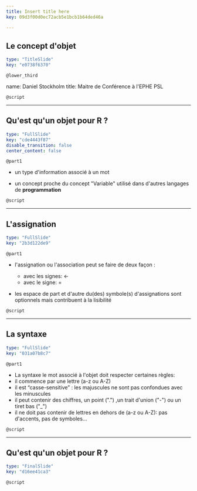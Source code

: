```yaml
---
title: Insert title here
key: 09d3f00d0ec72acb5e1bcb1b64ded46a

---
```

## Le concept d'objet

```yaml
type: "TitleSlide"
key: "e0738f6370"
```

`@lower_third`

name: Daniel Stockholm
title: Maitre de Conférence à l'EPHE PSL


`@script`



---
## Qu'est qu'un objet pour R ?

```yaml
type: "FullSlide"
key: "cde4443f87"
disable_transition: false
center_content: false
```

`@part1`
- un type d'information associé à un mot

- un concept proche du concept "Variable" utilisé dans d'autres langages de **programmation**


`@script`



---
## L'assignation

```yaml
type: "FullSlide"
key: "2b3d122de9"
```

`@part1`
- l'assignation ou l'association peut se faire de deux façon :
  - avec les signes:  <-
  - avec le signe:    =

- les espace de part et d'autre du(des) symbole(s) d'assignations sont optionnels mais contribuent à la lisibilité


`@script`



---
## La syntaxe

```yaml
type: "FullSlide"
key: "031a07b8c7"
```

`@part1`
- La syntaxe le mot associé à l'objet doit respecter certaines règles:
 - il commence par une lettre (a-z ou A-Z)
 - il est “casse-sensitive” : les majuscules ne sont pas confondues avec les minuscules
 - il peut contenir des chiffres, un point (".") ,un trait d'union ("-") ou un tiret bas ("_")
 - il ne doit pas contenir de lettres en dehors de (a-z ou A-Z): pas d'accents, pas de symboles...


`@script`



---
## Qu'est qu'un objet pour R ?



```yaml
type: "FinalSlide"
key: "d16ee41ca3"
```

`@script`


